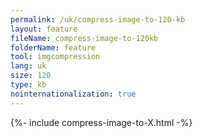 ```yaml
---
permalink: /uk/compress-image-to-120-kb
layout: feature
fileName: compress-image-to-120kb
folderName: feature
tool: imgcompression
lang: uk
size: 120
type: kb
nointernationalization: true
---
```

{%- include compress-image-to-X.html -%}       
